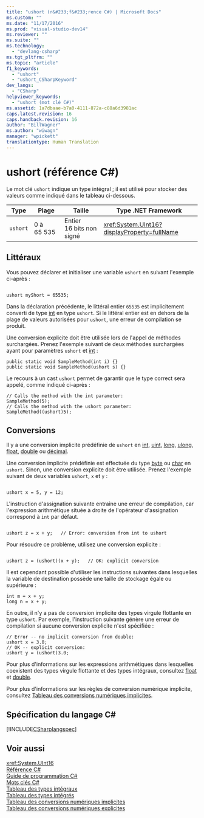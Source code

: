 ```yaml
---
title: "ushort (r&#233;f&#233;rence C#) | Microsoft Docs"
ms.custom: ""
ms.date: "11/17/2016"
ms.prod: "visual-studio-dev14"
ms.reviewer: ""
ms.suite: ""
ms.technology: 
  - "devlang-csharp"
ms.tgt_pltfrm: ""
ms.topic: "article"
f1_keywords: 
  - "ushort"
  - "ushort_CSharpKeyword"
dev_langs: 
  - "CSharp"
helpviewer_keywords: 
  - "ushort (mot clé C#)"
ms.assetid: 1a7dbaae-b7a0-4111-872a-c88a6d3981ac
caps.latest.revision: 16
caps.handback.revision: 16
author: "BillWagner"
ms.author: "wiwagn"
manager: "wpickett"
translationtype: Human Translation
---
```

# ushort (r&#233;f&#233;rence C#)
Le mot clé `ushort` indique un type intégral ; il est utilisé pour stocker des valeurs comme indiqué dans le tableau ci\-dessous.  
  
|Type|Plage|Taille|Type .NET Framework|  
|----------|-----------|------------|-------------------------|  
|`ushort`|0 à 65 535|Entier 16 bits non signé|<xref:System.UInt16?displayProperty=fullName>|  
  
## Littéraux  
 Vous pouvez déclarer et initialiser une variable `ushort` en suivant l'exemple ci\-après :  
  
```  
  
ushort myShort = 65535;  
```  
  
 Dans la déclaration précédente, le littéral entier `65535` est implicitement converti de type [int](../../../csharp/language-reference/keywords/int.md) en type `ushort`.  Si le littéral entier est en dehors de la plage de valeurs autorisées pour `ushort`, une erreur de compilation se produit.  
  
 Une conversion explicite doit être utilisée lors de l'appel de méthodes surchargées.  Prenez l'exemple suivant de deux méthodes surchargées ayant pour paramètres `ushort` et [int](../../../csharp/language-reference/keywords/int.md) :  
  
```  
public static void SampleMethod(int i) {}  
public static void SampleMethod(ushort s) {}  
```  
  
 Le recours à un cast `ushort` permet de garantir que le type correct sera appelé, comme indiqué ci\-après :  
  
```  
// Calls the method with the int parameter:  
SampleMethod(5);  
// Calls the method with the ushort parameter:  
SampleMethod((ushort)5);    
```  
  
## Conversions  
 Il y a une conversion implicite prédéfinie de `ushort` en [int](../../../csharp/language-reference/keywords/int.md), [uint](../../../csharp/language-reference/keywords/uint.md), [long](../../../csharp/language-reference/keywords/long.md), [ulong](../../../csharp/language-reference/keywords/ulong.md), [float](../../../csharp/language-reference/keywords/float.md), [double](../../../csharp/language-reference/keywords/double.md) ou [décimal](../../../csharp/language-reference/keywords/decimal.md).  
  
 Une conversion implicite prédéfinie est effectuée du type [byte](../../../csharp/language-reference/keywords/byte.md) ou [char](../../../csharp/language-reference/keywords/char.md) en `ushort`.  Sinon, une conversion explicite doit être utilisée.  Prenez l'exemple suivant de deux variables `ushort`, `x` et `y` :  
  
```  
  
ushort x = 5, y = 12;  
```  
  
 L'instruction d'assignation suivante entraîne une erreur de compilation, car l'expression arithmétique située à droite de l'opérateur d'assignation correspond à `int` par défaut.  
  
```  
  
ushort z = x + y;   // Error: conversion from int to ushort  
```  
  
 Pour résoudre ce problème, utilisez une conversion explicite :  
  
```  
  
ushort z = (ushort)(x + y);   // OK: explicit conversion   
```  
  
 Il est cependant possible d'utiliser les instructions suivantes dans lesquelles la variable de destination possède une taille de stockage égale ou supérieure :  
  
```  
int m = x + y;  
long n = x + y;  
```  
  
 En outre, il n'y a pas de conversion implicite des types virgule flottante en type `ushort`.  Par exemple, l'instruction suivante génère une erreur de compilation si aucune conversion explicite n'est spécifiée :  
  
```  
// Error -- no implicit conversion from double:  
ushort x = 3.0;   
// OK -- explicit conversion:  
ushort y = (ushort)3.0;  
```  
  
 Pour plus d'informations sur les expressions arithmétiques dans lesquelles coexistent des types virgule flottante et des types intégraux, consultez [float](../../../csharp/language-reference/keywords/float.md) et [double](../../../csharp/language-reference/keywords/double.md).  
  
 Pour plus d'informations sur les règles de conversion numérique implicite, consultez [Tableau des conversions numériques implicites](../../../csharp/language-reference/keywords/implicit-numeric-conversions-table.md).  
  
## Spécification du langage C\#  
 [!INCLUDE[CSharplangspec](../../../csharp/language-reference/keywords/includes/csharplangspec_md.md)]  
  
## Voir aussi  
 <xref:System.UInt16>   
 [Référence C\#](../../../csharp/language-reference/index.md)   
 [Guide de programmation C\#](../../../csharp/programming-guide/index.md)   
 [Mots clés C\#](../../../csharp/language-reference/keywords/index.md)   
 [Tableau des types intégraux](../../../csharp/language-reference/keywords/integral-types-table.md)   
 [Tableau des types intégrés](../../../csharp/language-reference/keywords/built-in-types-table.md)   
 [Tableau des conversions numériques implicites](../../../csharp/language-reference/keywords/implicit-numeric-conversions-table.md)   
 [Tableau des conversions numériques explicites](../../../csharp/language-reference/keywords/explicit-numeric-conversions-table.md)